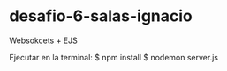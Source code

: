# desafio-6-salas-ignacio
Websokcets + EJS

Ejecutar en la terminal:
$ npm install
$ nodemon server.js
